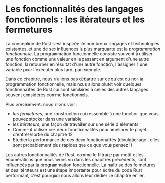 <!--
# Functional Language Features: Iterators and Closures
-->

# Les fonctionnalités des langages fonctionnels : les itérateurs et les fermetures

<!--
Rust’s design has taken inspiration from many existing languages and
techniques, and one significant influence is *functional programming*.
Programming in a functional style often includes using functions as values by
passing them in arguments, returning them from other functions, assigning them
to variables for later execution, and so forth.
-->

La conception de Rust s'est inspirée de nombreux langages et technologies
existantes, et une de ses influences la plus marquante est la *programmation
fonctionnelle*. La programmation fonctionnelle consiste souvent à utiliser une
fonction comme une valeur en la passant en argument d'une autre fonction, la
retourner en résultat d'une autre fonction, l'assigner à une variable pour
l'exécuter plus tard, par exemple.

<!--
In this chapter, we won’t debate the issue of what functional programming is or
isn’t but will instead discuss some features of Rust that are similar to
features in many languages often referred to as functional.
-->

Dans ce chapitre, nous n'allons pas débattre sur ce qu'est ou non la
programmation fonctionnelle, mais nous allons plutôt voir quelques
fonctionnalités de Rust qui sont similaires à celles des autres langages souvent
considérés comme fonctionnels.

<!--
More specifically, we’ll cover:
-->

Plus précisément, nous allons voir :

<!--
* *Closures*, a function-like construct you can store in a variable
* *Iterators*, a way of processing a series of elements
* How to use these two features to improve the I/O project in Chapter 12
* The performance of these two features (Spoiler alert: they’re faster than you
  might think!)
-->

* *les fermetures*, une construction qui ressemble à une fonction que vous
  pouvez stocker dans une variable
* *les itérateurs*, une façon de travailler sur une série d'éléments
* Comment utiliser ces deux fonctionnalités pour améliorer le projet
  d'entrée/sortie du chapitre 12
* Etudier la performance de ces deux fonctionnalités (divulgâchage : elles sont
  probablement plus rapides que ce que vous pensez !)

<!--
Other Rust features, such as pattern matching and enums, which we’ve covered in
other chapters, are influenced by the functional style as well. Mastering
closures and iterators is an important part of writing idiomatic, fast Rust
code, so we’ll devote this entire chapter to them.
-->

Les autres fonctionnalités de Rust, comme le filtrage par motif et les
énumérations que nous avons vu dans les chapitres précédents, sont influencés
par la programmation fonctionnelle. La maîtrise des fermetures et des itérateurs
est une étape importante pour écrire du code Rust performant, c'est pourquoi
nous allons leur dédier ce chapitre entier.
